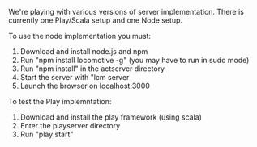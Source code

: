 We're playing with various versions of server implementation. There is currently one Play/Scala setup and one Node setup.

To use the node implementation you must:
1) Download and install node.js and npm
2) Run "npm install locomotive -g" (you may have to run in sudo mode)
3) Run "npm install" in the actserver directory
4) Start the server with "lcm server
5) Launch the browser on localhost:3000

To test the Play implemntation:
1) Download and install the play framework (using scala)
2) Enter the playserver directory
3) Run "play start"
